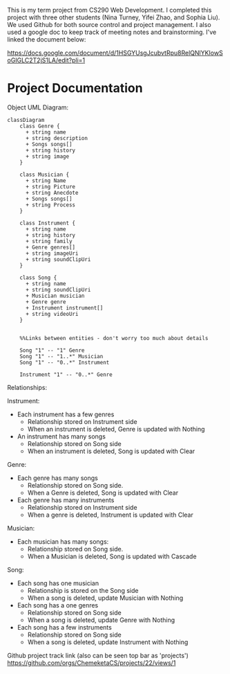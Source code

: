This is my term project from CS290 Web Development. I completed this project with three other students (Nina Turney, Yifei Zhao, and Sophia Liu).
We used Github for both source control and project management. I also used a google doc to keep track of meeting notes and brainstorming. I've linked the document below:

https://docs.google.com/document/d/1HSGYUsgJcubvtRpu8RelQNlYKIowSoGIGLC2T2jS1LA/edit?pli=1


# Project Documentation
Object UML Diagram:
```mermaid
classDiagram 
    class Genre {
      + string name
      + string description
      + Songs songs[]
      + string history
      + string image
    }

    class Musician {
      + string Name
      + string Picture
      + string Anecdote
      + Songs songs[]
      + string Process
    }

    class Instrument {
      + string name
      + string history
      + string family
      + Genre genres[]
      + string imageUri
      + string soundClipUri
    }

    class Song {
      + string name
      + string soundClipUri
      + Musician musician
      + Genre genre
      + Instrument instrument[]
      + string videoUri
    }


    %%Links between entities - don't worry too much about details

    Song "1" -- "1" Genre
    Song "1" -- "1..*" Musician
    Song "1" -- "0..*" Instrument

    Instrument "1" -- "0..*" Genre
```
Relationships:

Instrument:
* Each instrument has a few genres
    * Relationship stored on Instrument side
    * When an instrument is deleted, Genre is updated with Nothing
* An instrument has many songs
    * Relationship stored on Song side
    * When an instrument is deleted, Song is updated with Clear
	
Genre:
* Each genre has many songs 
     * Relationship stored on Song side.
    * When a Genre is deleted, Song is updated with Clear
* Each genre has many instruments
    * Relationship stored on Instrument side
    * When a genre is deleted, Instrument is updated with Clear

Musician:
* Each musician has many songs:
    * Relationship stored on Song side.
    * When a Musician is deleted, Song is updated with Cascade

Song:
* Each song has one musician
    * Relationship is stored on the Song side
    * When a song is deleted, update Musician with Nothing
* Each song has a one genres
    * Relationship stored on Song side
    * When a song is deleted, update Genre with Nothing
* Each song has a few instruments
    * Relationship stored on Song side
    * When a song is deleted, update Instrument with Nothing



Github project track link (also can be seen top bar as 'projects')
https://github.com/orgs/ChemeketaCS/projects/22/views/1
